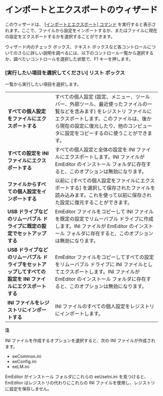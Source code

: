 # インポートとエクスポートのウィザード

このウィザードは、 [\[インポートとエクスポート\] コマンド](../../cmd/tools/import_export) を実行すると表示されます。ここで、ファイルから設定をインポートするか、またはファイルに現在の設定をエクスポートするかを選択することができます。

ウィザード内のチェック ボックス、テキスト
ボックスなど各コントロールについてのさらに詳しい説明を調べるには、以下のコントロール一覧から選択するか、調べたいコントロールを選択した状態で、F1 キーを押します。

### \[実行したい項目を選択してください\] リスト ボックス

一覧から実行したい項目を選択します。

|     |     |
| --- | --- |
| **すべての個人設定をファイルにエクスポートする** | すべての個人設定 (設定、メニュー、ツール バー、外部ツール、最近使ったファイルの一覧などを含みます) をレジストリ ファイルにエクスポートします。このファイルは、後から現在の設定に復元したり、他のコンピュータに設定をコピーするのに使うことができます。 |
| **すべての設定を INI ファイルにエクスポートする** | すべての個人設定と全体の設定を INI ファイルにエクスポートします。INI ファイルが EmEditor のインストール フォルダに存在すると、このオプションは無効になります。 |
| **ファイルからすべての個人設定をインポートする** | 以前に \[すべての個人設定をファイルにエクスポートする\] を選択して保存されたファイルを読み込みます。これを使って以前に保存された設定に復元することができます。 |
| **USB ドライブなどのリムーバブル ドライブに既定の設定でセットアップする** | EmEditor ファイルをコピーして INI ファイルを既定の設定でリムーバブル ドライブに作成します。INI ファイルが EmEditor のインストール フォルダに存在すると、このオプションは無効になります。 |
| **USB ドライブなどのリムーバブル ドライブをセットアップしてすべての設定を INI ファイルにエクスポートする** | EmEditor ファイルをコピーしてすべての設定をリムーバブル ドライブに INI ファイルとしてエクスポートします。INI ファイルが EmEditor のインストール フォルダに存在すると、このオプションは無効になります。 |
| **INI ファイルをレジストリにインポートする** | INI ファイルのすべての個人設定をレジストリにインポートします。 |

**注**

INI ファイルを作成するオプションを選択すると、次の INI ファイルが作成されます。

- eeCommon.ini
- eeConfig.ini
- eeLM.ini

EmEditor がインストール フォルダにこれらの eeUseIni.ini を見つけると、EmEditor はレジストリの代わりにこれらの INI ファイルを使用し、レジストリに設定を保存しません。
